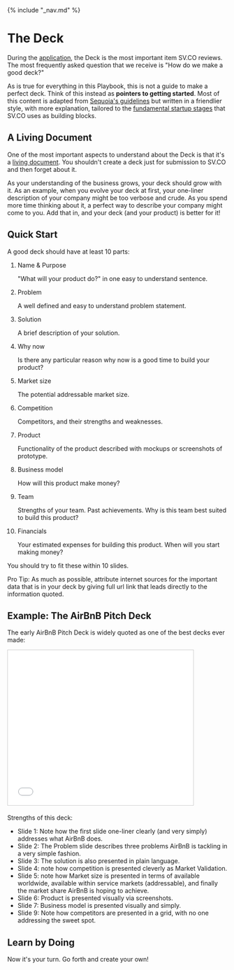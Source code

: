 {% include "_nav.md" %}

# The Deck

During the [application](../1.1-application.md), the Deck is the most important item SV.CO reviews. The most frequently asked question that we receive is "How do we make a good deck?" 

As is true for everything in this Playbook, this is not a guide to make a perfect deck. Think of this instead as **pointers to getting started**. Most of this content is adapted from [Sequoia's guidelines](https://www.sequoiacap.com/grove/posts/6bzx/writing-a-business-plan) but written in a friendlier style, with more explanation, tailored to the [fundamental startup stages](../5-startup-stages.md) that SV.CO uses as building blocks.

## A Living Document

One of the most important aspects to understand about the Deck is that it's a [living document](https://en.wikipedia.org/wiki/Living_document). You shouldn't create a deck just for submission to SV.CO and then forget about it.

As your understanding of the business grows, your deck should grow with it. As an example, when you evolve your deck at first, your one-liner description of your company might be too verbose and crude. As you spend more time thinking about it, a perfect way to describe your company might come to you. Add that in, and your deck (and your product) is better for it!

## Quick Start

A good deck should have at least 10 parts:

1.  Name & Purpose 

    "What will your product do?" in one easy to understand sentence.
2.  Problem

    A well defined and easy to understand problem statement.
3.  Solution

    A brief description of your solution.
4.  Why now 

    Is there any particular reason why now is a good time to build your product?
5.  Market size

    The potential addressable market size.
6.  Competition 

    Competitors, and their strengths and weaknesses.
7.  Product

    Functionality of the product described with mockups or screenshots of prototype.
8.  Business model

    How will this product make money?
9.  Team

    Strengths of your team. Past achievements. Why is this team best suited to build this product?
10. Financials

    Your estimated expenses for building this product. When will you start making money?

You should try to fit these within 10 slides.

Pro Tip: As much as possible, attribute internet sources for the important data that is in your deck by giving full url link that leads directly to the information quoted. 

## Example: The AirBnB Pitch Deck

The early AirBnB Pitch Deck is widely quoted as one of the best decks ever made:

<iframe src="//www.slideshare.net/slideshow/embed_code/key/4dpBt4w6J5whJZ" width="425" height="355" frameborder="0" marginwidth="0" marginheight="0" scrolling="no" style="border:1px solid #CCC; border-width:1px; margin-bottom:5px; max-width: 100%;" allowfullscreen> </iframe><br />


Strengths of this deck:

* Slide 1: Note how the first slide one-liner clearly (and very simply) addresses what AirBnB does.
* Slide 2: The Problem slide describes three problems AirBnB is tackling in a very simple fashion.
* Slide 3: The solution is also presented in plain language.
* Slide 4: note how competition is presented cleverly as Market Validation.
* Slide 5: note how Market size is presented in terms of available worldwide, available within service markets (addressable), and finally the market share AirBnB is hoping to achieve.
* Slide 6: Product is presented visually via screenshots.
* Slide 7: Business model is presented visually and simply.
* Slide 9: Note how competitors are presented in a grid, with no one addressing the sweet spot.

## Learn by Doing
Now it's your turn. Go forth and create your own!
